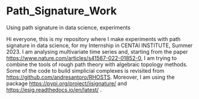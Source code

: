 # Path_Signature_Work
Using path signature in data science, experiments


Hi everyone, this is my repository where I make experiments with path signature in data science, for my Internship in CENTAI INSTITUTE, Summer 2023.
I am analysing multivariate time series and, starting from the paper https://www.nature.com/articles/s41567-022-01852-0, I am trying to combine the tools of rough path theory with algebraic topology methods. Some of the code to build simplicial complexes is revisited from https://github.com/andresantoro/RHOSTS. Moreover, I am using the package https://pypi.org/project/iisignature/ and https://esig.readthedocs.io/en/latest/ .
